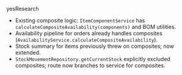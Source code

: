 yesResearch

- Existing composite logic: `ItemComponentService` has `calculateCompositeAvailability(components)` and BOM utilities.
- Availability pipeline for orders already handles composites (`AvailabilityService.calculateCompositeAvailability`).
- Stock summary for items previously threw on composites; now extended.
- `StockMovementRepository.getCurrentStock` explicitly excluded composites; route now branches to service for composites.

